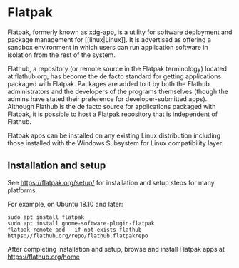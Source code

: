 # Flatpak

Flatpak, formerly known as xdg-app, is a utility for software deployment and package management for [[linux|Linux]]. It is advertised as offering a sandbox environment in which users can run application software in isolation from the rest of the system.

Flathub, a repository (or remote source in the Flatpak terminology) located at flathub.org, has become the de facto standard for getting applications packaged with Flatpak. Packages are added to it by both the Flathub administrators and the developers of the programs themselves (though the admins have stated their preference for developer-submitted apps). Although Flathub is the de facto source for applications packaged with Flatpak, it is possible to host a Flatpak repository that is independent of Flathub.

Flatpak apps can be installed on any existing Linux distribution including those installed with the Windows Subsystem for Linux compatibility layer.

## Installation and setup

See https://flatpak.org/setup/ for installation and setup steps for many platforms.

For example, on Ubuntu 18.10 and later:

```
sudo apt install flatpak
sudo apt install gnome-software-plugin-flatpak
flatpak remote-add --if-not-exists flathub https://flathub.org/repo/flathub.flatpakrepo
```

After completing installation and setup, browse and install Flatpak apps at https://flathub.org/home
